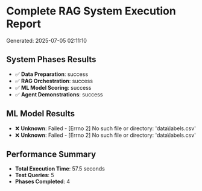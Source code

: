 # Complete RAG System Execution Report
Generated: 2025-07-05 02:11:10

## System Phases Results
- ✅ **Data Preparation**: success
- ✅ **RAG Orchestration**: success
- ✅ **ML Model Scoring**: success
- ✅ **Agent Demonstrations**: success

## ML Model Results

- ❌ **Unknown**: Failed - [Errno 2] No such file or directory: 'data\\labels.csv'
- ❌ **Unknown**: Failed - [Errno 2] No such file or directory: 'data\\labels.csv'

## Performance Summary
- **Total Execution Time**: 57.5 seconds
- **Test Queries**: 5
- **Phases Completed**: 4
